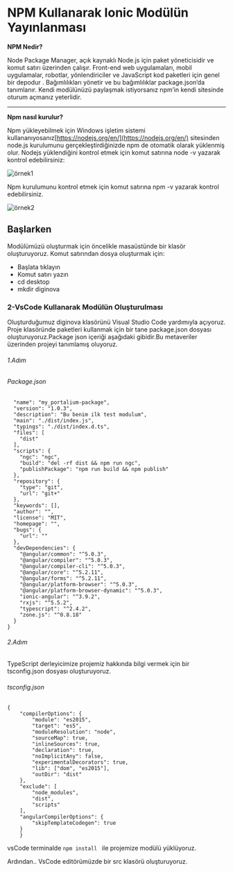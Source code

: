    # NPM Kullanarak Ionic Modülün Yayınlanması
   
**NPM Nedir?**

 Node Package Manager, açık kaynaklı  Node.js için paket yöneticisidir  ve komut satırı üzerinden çalışır. Front-end web uygulamaları, mobil uygulamalar, robotlar, yönlendiriciler ve JavaScript kod paketleri için genel bir depodur . Bağımlılıkları yönetir ve bu bağımlılıklar package.json’da tanımlanır. Kendi modülünüzü paylaşmak istiyorsanız npm’in kendi sitesinde oturum açmanız yeterlidir.
 
 ---
**Npm nasıl kurulur?**

 Npm yükleyebilmek için Windows işletim sistemi kullananıyosanız[https://nodejs.org/en/](https://nodejs.org/en/) sitesinden node.js kurulumunu gerçekleştirdiğinizde npm de otomatik olarak yüklenmiş olur.
Nodejs yüklendiğini kontrol etmek için komut satırına node -v  yazarak kontrol edebilirsiniz:


![örnek1](https://github.com/bensemben/diginova/blob/main/Images/example.png)


Npm kurulumunu kontrol etmek için komut satırına npm -v yazarak kontrol edebilirsiniz.

![örnek2](https://github.com/bensemben/diginova/blob/main/Images/example2.png)


## Başlarken

Modülümüzü oluşturmak için öncelikle masaüstünde bir klasör oluşturuyoruz.
Komut satırından  dosya oluşturmak için:

 - Başlata tıklayın
 - Komut satırı yazın
 - cd desktop
 - mkdir diginova
 
 ### 2-VsCode Kullanarak Modülün Oluşturulması
Oluşturduğumuz diginova klasörünü Visual Studio Code yardımıyla açıyoruz. Proje klasöründe paketleri kullanmak için bir tane package.json dosyası oluşturuyoruz.Package json içeriği aşağıdaki gibidir.Bu metaveriler üzerinden projeyi tanımlamış oluyoruz.

###### 1.Adım

###### Package.json

```{
  "name": "my_portalium-package",
  "version": "1.0.3",
  "description": "Bu benim ilk test modulum",
  "main": "./dist/index.js",
  "typings": "./dist/index.d.ts",
  "files": [
    "dist"
  ],
  "scripts": {
    "ngc": "ngc",
    "build": "del -rf dist && npm run ngc",
    "publishPackage": "npm run build && npm publish"
  },
  "repository": {
    "type": "git",
    "url": "git+"
  },
  "keywords": [],
  "author": "",
  "license": "MIT",
  "homepage": "",
  "bugs": {
    "url": ""
  },
  "devDependencies": {
    "@angular/common": "^5.0.3",
    "@angular/compiler": "^5.0.3",
    "@angular/compiler-cli": "^5.0.3",
    "@angular/core": "^5.2.11",
    "@angular/forms": "^5.2.11",
    "@angular/platform-browser": "^5.0.3",
    "@angular/platform-browser-dynamic": "^5.0.3",
    "ionic-angular": "^3.9.2",
    "rxjs": "^5.5.2",
    "typescript": "^2.4.2",
    "zone.js": "^0.8.18"
  }
}
```
###### 2.Adım

TypeScript derleyicimize projemiz hakkında bilgi vermek için bir tsconfig.json dosyası oluşturuyoruz.

###### tsconfig.json

```
{
    "compilerOptions": {
        "module": "es2015",
        "target": "es5",
        "moduleResolution": "node",
        "sourceMap": true,
        "inlineSources": true,
        "declaration": true,
        "noImplicitAny": false,
        "experimentalDecorators": true,
        "lib": ["dom", "es2015"],
        "outDir": "dist"
    },
    "exclude": [
        "node_modules",
        "dist",
        "scripts"
    ],
    "angularCompilerOptions": {
        "skipTemplateCodegen": true
    }
    }
```

vsCode terminalde `npm install ` ile projemize modülü yüklüyoruz.

Ardından..
VsCode editörümüzde bir src klasörü oluşturuyoruz.
